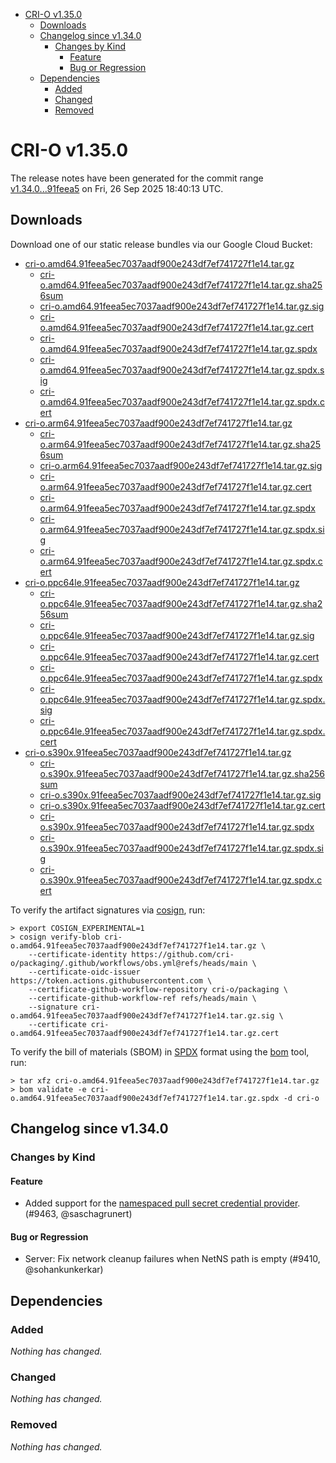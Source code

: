 - [CRI-O v1.35.0](#cri-o-v1350)
  - [Downloads](#downloads)
  - [Changelog since v1.34.0](#changelog-since-v1340)
    - [Changes by Kind](#changes-by-kind)
      - [Feature](#feature)
      - [Bug or Regression](#bug-or-regression)
  - [Dependencies](#dependencies)
    - [Added](#added)
    - [Changed](#changed)
    - [Removed](#removed)

# CRI-O v1.35.0

The release notes have been generated for the commit range
[v1.34.0...91feea5](https://github.com/cri-o/cri-o/compare/v1.34.0...v1.35.0) on Fri, 26 Sep 2025 18:40:13 UTC.

## Downloads

Download one of our static release bundles via our Google Cloud Bucket:

- [cri-o.amd64.91feea5ec7037aadf900e243df7ef741727f1e14.tar.gz](https://storage.googleapis.com/cri-o/artifacts/cri-o.amd64.91feea5ec7037aadf900e243df7ef741727f1e14.tar.gz)
  - [cri-o.amd64.91feea5ec7037aadf900e243df7ef741727f1e14.tar.gz.sha256sum](https://storage.googleapis.com/cri-o/artifacts/cri-o.amd64.91feea5ec7037aadf900e243df7ef741727f1e14.tar.gz.sha256sum)
  - [cri-o.amd64.91feea5ec7037aadf900e243df7ef741727f1e14.tar.gz.sig](https://storage.googleapis.com/cri-o/artifacts/cri-o.amd64.91feea5ec7037aadf900e243df7ef741727f1e14.tar.gz.sig)
  - [cri-o.amd64.91feea5ec7037aadf900e243df7ef741727f1e14.tar.gz.cert](https://storage.googleapis.com/cri-o/artifacts/cri-o.amd64.91feea5ec7037aadf900e243df7ef741727f1e14.tar.gz.cert)
  - [cri-o.amd64.91feea5ec7037aadf900e243df7ef741727f1e14.tar.gz.spdx](https://storage.googleapis.com/cri-o/artifacts/cri-o.amd64.91feea5ec7037aadf900e243df7ef741727f1e14.tar.gz.spdx)
  - [cri-o.amd64.91feea5ec7037aadf900e243df7ef741727f1e14.tar.gz.spdx.sig](https://storage.googleapis.com/cri-o/artifacts/cri-o.amd64.91feea5ec7037aadf900e243df7ef741727f1e14.tar.gz.spdx.sig)
  - [cri-o.amd64.91feea5ec7037aadf900e243df7ef741727f1e14.tar.gz.spdx.cert](https://storage.googleapis.com/cri-o/artifacts/cri-o.amd64.91feea5ec7037aadf900e243df7ef741727f1e14.tar.gz.spdx.cert)
- [cri-o.arm64.91feea5ec7037aadf900e243df7ef741727f1e14.tar.gz](https://storage.googleapis.com/cri-o/artifacts/cri-o.arm64.91feea5ec7037aadf900e243df7ef741727f1e14.tar.gz)
  - [cri-o.arm64.91feea5ec7037aadf900e243df7ef741727f1e14.tar.gz.sha256sum](https://storage.googleapis.com/cri-o/artifacts/cri-o.arm64.91feea5ec7037aadf900e243df7ef741727f1e14.tar.gz.sha256sum)
  - [cri-o.arm64.91feea5ec7037aadf900e243df7ef741727f1e14.tar.gz.sig](https://storage.googleapis.com/cri-o/artifacts/cri-o.arm64.91feea5ec7037aadf900e243df7ef741727f1e14.tar.gz.sig)
  - [cri-o.arm64.91feea5ec7037aadf900e243df7ef741727f1e14.tar.gz.cert](https://storage.googleapis.com/cri-o/artifacts/cri-o.arm64.91feea5ec7037aadf900e243df7ef741727f1e14.tar.gz.cert)
  - [cri-o.arm64.91feea5ec7037aadf900e243df7ef741727f1e14.tar.gz.spdx](https://storage.googleapis.com/cri-o/artifacts/cri-o.arm64.91feea5ec7037aadf900e243df7ef741727f1e14.tar.gz.spdx)
  - [cri-o.arm64.91feea5ec7037aadf900e243df7ef741727f1e14.tar.gz.spdx.sig](https://storage.googleapis.com/cri-o/artifacts/cri-o.arm64.91feea5ec7037aadf900e243df7ef741727f1e14.tar.gz.spdx.sig)
  - [cri-o.arm64.91feea5ec7037aadf900e243df7ef741727f1e14.tar.gz.spdx.cert](https://storage.googleapis.com/cri-o/artifacts/cri-o.arm64.91feea5ec7037aadf900e243df7ef741727f1e14.tar.gz.spdx.cert)
- [cri-o.ppc64le.91feea5ec7037aadf900e243df7ef741727f1e14.tar.gz](https://storage.googleapis.com/cri-o/artifacts/cri-o.ppc64le.91feea5ec7037aadf900e243df7ef741727f1e14.tar.gz)
  - [cri-o.ppc64le.91feea5ec7037aadf900e243df7ef741727f1e14.tar.gz.sha256sum](https://storage.googleapis.com/cri-o/artifacts/cri-o.ppc64le.91feea5ec7037aadf900e243df7ef741727f1e14.tar.gz.sha256sum)
  - [cri-o.ppc64le.91feea5ec7037aadf900e243df7ef741727f1e14.tar.gz.sig](https://storage.googleapis.com/cri-o/artifacts/cri-o.ppc64le.91feea5ec7037aadf900e243df7ef741727f1e14.tar.gz.sig)
  - [cri-o.ppc64le.91feea5ec7037aadf900e243df7ef741727f1e14.tar.gz.cert](https://storage.googleapis.com/cri-o/artifacts/cri-o.ppc64le.91feea5ec7037aadf900e243df7ef741727f1e14.tar.gz.cert)
  - [cri-o.ppc64le.91feea5ec7037aadf900e243df7ef741727f1e14.tar.gz.spdx](https://storage.googleapis.com/cri-o/artifacts/cri-o.ppc64le.91feea5ec7037aadf900e243df7ef741727f1e14.tar.gz.spdx)
  - [cri-o.ppc64le.91feea5ec7037aadf900e243df7ef741727f1e14.tar.gz.spdx.sig](https://storage.googleapis.com/cri-o/artifacts/cri-o.ppc64le.91feea5ec7037aadf900e243df7ef741727f1e14.tar.gz.spdx.sig)
  - [cri-o.ppc64le.91feea5ec7037aadf900e243df7ef741727f1e14.tar.gz.spdx.cert](https://storage.googleapis.com/cri-o/artifacts/cri-o.ppc64le.91feea5ec7037aadf900e243df7ef741727f1e14.tar.gz.spdx.cert)
- [cri-o.s390x.91feea5ec7037aadf900e243df7ef741727f1e14.tar.gz](https://storage.googleapis.com/cri-o/artifacts/cri-o.s390x.91feea5ec7037aadf900e243df7ef741727f1e14.tar.gz)
  - [cri-o.s390x.91feea5ec7037aadf900e243df7ef741727f1e14.tar.gz.sha256sum](https://storage.googleapis.com/cri-o/artifacts/cri-o.s390x.91feea5ec7037aadf900e243df7ef741727f1e14.tar.gz.sha256sum)
  - [cri-o.s390x.91feea5ec7037aadf900e243df7ef741727f1e14.tar.gz.sig](https://storage.googleapis.com/cri-o/artifacts/cri-o.s390x.91feea5ec7037aadf900e243df7ef741727f1e14.tar.gz.sig)
  - [cri-o.s390x.91feea5ec7037aadf900e243df7ef741727f1e14.tar.gz.cert](https://storage.googleapis.com/cri-o/artifacts/cri-o.s390x.91feea5ec7037aadf900e243df7ef741727f1e14.tar.gz.cert)
  - [cri-o.s390x.91feea5ec7037aadf900e243df7ef741727f1e14.tar.gz.spdx](https://storage.googleapis.com/cri-o/artifacts/cri-o.s390x.91feea5ec7037aadf900e243df7ef741727f1e14.tar.gz.spdx)
  - [cri-o.s390x.91feea5ec7037aadf900e243df7ef741727f1e14.tar.gz.spdx.sig](https://storage.googleapis.com/cri-o/artifacts/cri-o.s390x.91feea5ec7037aadf900e243df7ef741727f1e14.tar.gz.spdx.sig)
  - [cri-o.s390x.91feea5ec7037aadf900e243df7ef741727f1e14.tar.gz.spdx.cert](https://storage.googleapis.com/cri-o/artifacts/cri-o.s390x.91feea5ec7037aadf900e243df7ef741727f1e14.tar.gz.spdx.cert)

To verify the artifact signatures via [cosign](https://github.com/sigstore/cosign), run:

```console
> export COSIGN_EXPERIMENTAL=1
> cosign verify-blob cri-o.amd64.91feea5ec7037aadf900e243df7ef741727f1e14.tar.gz \
    --certificate-identity https://github.com/cri-o/packaging/.github/workflows/obs.yml@refs/heads/main \
    --certificate-oidc-issuer https://token.actions.githubusercontent.com \
    --certificate-github-workflow-repository cri-o/packaging \
    --certificate-github-workflow-ref refs/heads/main \
    --signature cri-o.amd64.91feea5ec7037aadf900e243df7ef741727f1e14.tar.gz.sig \
    --certificate cri-o.amd64.91feea5ec7037aadf900e243df7ef741727f1e14.tar.gz.cert
```

To verify the bill of materials (SBOM) in [SPDX](https://spdx.org) format using the [bom](https://sigs.k8s.io/bom) tool, run:

```console
> tar xfz cri-o.amd64.91feea5ec7037aadf900e243df7ef741727f1e14.tar.gz
> bom validate -e cri-o.amd64.91feea5ec7037aadf900e243df7ef741727f1e14.tar.gz.spdx -d cri-o
```

## Changelog since v1.34.0

### Changes by Kind

#### Feature
 - Added support for the [namespaced pull secret credential provider](https://github.com/cri-o/credential-provider). (#9463, @saschagrunert)

#### Bug or Regression
 - Server: Fix network cleanup failures when NetNS path is empty (#9410, @sohankunkerkar)

## Dependencies

### Added
_Nothing has changed._

### Changed
_Nothing has changed._

### Removed
_Nothing has changed._
